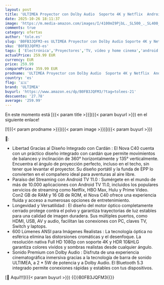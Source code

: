```yaml
---
layout: post
title: 'ULTIMEA Proyector con Dolby Audio  Soporte 4K y Netflix  Android TV 11.0  Diseño de Soporte Gimbal 90° Libre  600 Lúmenes ANSI  Bluetooth  Nova C40'
date: 2025-10-26 18:11:37
image: 'https://m.media-amazon.com/images/I/4100mI9PjbL._SL500_._SL400_.jpg'
comments: true
category: ofertas
author: 'tole.es'
slug: 'B0FB3JQFM3-es ULTIMEA Proyector con Dolby Audio Soporte 4K y Netflix...'
sku: 'B0FB3JQFM3-es'
tags: [ 'Electrónica','Proyectores','TV, vídeo y home cinema','android','ultimea','🇪🇸', ]
actualPrice: 259.99 EUR
currency: EUR
price: 259.99
comparePrice: 359.99 EUR
prodname: 'ULTIMEA Proyector con Dolby Audio  Soporte 4K y Netflix  Android TV 11.0  Diseño de Soporte Gimbal 90° Libre  600 Lúmenes ANSI  Bluetooth  Nova C40'
country: 'es'
flag: '🇪🇸'
brand: 'ULTIMEA'
buyurl: 'https://www.amazon.es/dp/B0FB3JQFM3/?tag=tolees-21'
descuento: '27.78'
average: '259.99'
---
```


En este momento está [{{< param title >}}]({{< param buyurl >}}) en el siguiente enlace!

[![{{< param prodname >}}]({{< param image >}})]({{< param buyurl >}})

🔎:

- Libertad Gracias al Diseño Integrado con Cardán : El Nova C40 cuenta con un práctico diseño integrado con cardán que permite movimientos de balanceo y inclinación de 360° horizontalmente y 135° verticalmente. Encuentra el ángulo de proyección perfecto, incluso en el techo, sin tener que levantar el proyector. Su diseño portátil y la funda de EPP lo convierten en el compañero ideal para aventuras al aire libre.
- Paraíso del Streaming con Android TV 11.0 : Sumérgete en el mundo de más de 10.000 aplicaciones con Android TV 11.0, incluidos los populares servicios de streaming como Netflix, HBO Max, Hulu y Prime Video. Con2 GB de RAM y 16 GB de ROM, el Nova C40 ofrece una experiencia fluida y acceso a numerosas opciones de entretenimiento.
- Longevidad y Versatilidad : El diseño del motor óptico completamente cerrado protege contra el polvo y garantiza trayectorias de luz estables para una calidad de imagen duradera. Sus múltiples puertos, como HDMI, USB, AV y audio, facilitan las conexiones con PC, claves TV, Switch y laptops.
- 600 Lúmenes ANSI para Imágenes Realistas : La tecnología óptica no esférica elimina las distorsiones cromáticas y el desenfoque. La resolución nativa Full HD 1080p con soporte 4K y HDR 10&HLG garantiza colores vividos y sombras realistas desde cualquier ángulo.
- Sonido Premium con Dolby Audio : Disfruta de una experiencia cinematográfica inmersiva gracias a la tecnología de barra de sonido ULTIMEA, a 2 * 5W de potencia y a Dolby Audio. El Bluetooth 5.3 integrado permite conexiones rápidas y estables con tus dispositivos.

[🛒 Aquí!!!]({{< param buyurl >}})
{{<world>}}B0FB3JQFM3{{</world>}}
